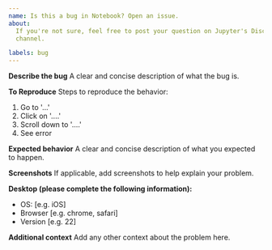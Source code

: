 ```yaml
---
name: Is this a bug in Notebook? Open an issue.
about:
  If you're not sure, feel free to post your question on Jupyter's Discourse
  channel.

labels: bug
---
```


<!--
BEFORE YOU OPEN AN ISSUE, PLEASE READ THIS.

Hello! Thank you for using Jupyter Notebook. We're glad you're here.

Right now, you're opening an issue. Before you do, let's make sure this is the right place to post your question/issue.

Jupyter Notebook 6.x development is in maintenance-only mode. Bugs found in Notebook 6.x and that don't reproduce in Notebook 7.x may not get fixed.

Work in this repository is focused on Jupyter Notebook 7.x, the former RetroLab project. The code base for Notebook 7.x is very different than Notebook 6.x. If you can, please try reproducing Notebook 6.x bugs with Notebook 7.x using the main branch of this repository.

We recommend that you check out JupyterLab (https://github.com/jupyterlab/jupyterlab), Jupyter's next generation Notebook interface.

Here, we're looking for specific bugs in the Jupyter Notebook codebase. If you think you've identified such a bug, you can continue opening your issue here. We'd appreciate if you include as much detail as possible, such as links to the offending code, snapshots of the UI issue, code blocks with your console logs, etc.

If you're having issues installing Jupyter Notebook, or you're having another issue and don't know how to proceed, try the following:

1. scan the "What to do when things go wrong" (https://jupyter-notebook.readthedocs.io/en/stable/troubleshooting.html#what-to-do-when-things-go-wrong) page in our documentation to see if your question has already been answered

2. post your question on the Jupyter Notebook discourse channel (https://discourse.jupyter.org/c/notebook/31). There are many more people in the Jupyter community that engage on that channel.
   -->

**Describe the bug**
A clear and concise description of what the bug is.

**To Reproduce**
Steps to reproduce the behavior:

1. Go to '...'
1. Click on '....'
1. Scroll down to '....'
1. See error

**Expected behavior**
A clear and concise description of what you expected to happen.

**Screenshots**
If applicable, add screenshots to help explain your problem.

**Desktop (please complete the following information):**

- OS: \[e.g. iOS\]
- Browser \[e.g. chrome, safari\]
- Version \[e.g. 22\]

**Additional context**
Add any other context about the problem here.
